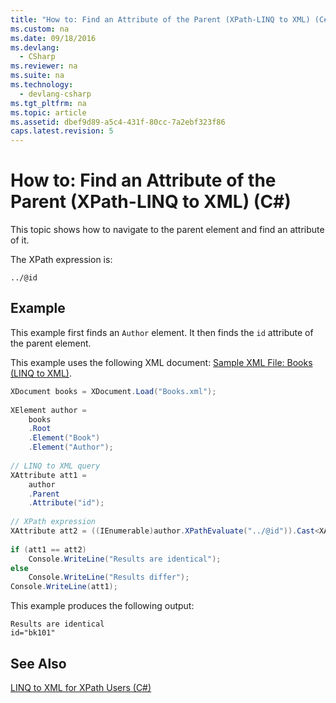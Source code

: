 ```yaml
---
title: "How to: Find an Attribute of the Parent (XPath-LINQ to XML) (C#)"
ms.custom: na
ms.date: 09/18/2016
ms.devlang: 
  - CSharp
ms.reviewer: na
ms.suite: na
ms.technology: 
  - devlang-csharp
ms.tgt_pltfrm: na
ms.topic: article
ms.assetid: dbef9d89-a5c4-431f-80cc-7a2ebf323f86
caps.latest.revision: 5
---
```

# How to: Find an Attribute of the Parent (XPath-LINQ to XML) (C#)
This topic shows how to navigate to the parent element and find an attribute of it.  
  
 The XPath expression is:  
  
 `../@id`  
  
## Example  
 This example first finds an `Author` element. It then finds the `id` attribute of the parent element.  
  
 This example uses the following XML document: [Sample XML File: Books (LINQ to XML)](../vs140/Sample-XML-File--Books--LINQ-to-XML-1.md).  
  
```c#  
XDocument books = XDocument.Load("Books.xml");  
  
XElement author =   
    books  
    .Root  
    .Element("Book")  
    .Element("Author");  
  
// LINQ to XML query  
XAttribute att1 =  
    author  
    .Parent  
    .Attribute("id");  
  
// XPath expression  
XAttribute att2 = ((IEnumerable)author.XPathEvaluate("../@id")).Cast<XAttribute>().First();  
  
if (att1 == att2)  
    Console.WriteLine("Results are identical");  
else  
    Console.WriteLine("Results differ");  
Console.WriteLine(att1);  
```  
  
 This example produces the following output:  
  
```  
Results are identical  
id="bk101"  
```  
  
## See Also  
 [LINQ to XML for XPath Users (C#)](../vs140/LINQ-to-XML-for-XPath-Users--C#-.md)